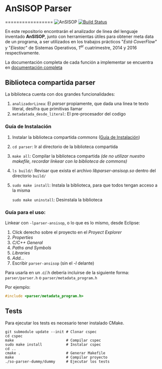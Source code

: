 # AnSISOP Parser
=================
![AnSISOP](http://i.imgur.com/joNONHL.png)
[![Build Status](https://travis-ci.org/sisoputnfrba/ansisop-parser.svg?branch=master)](https://travis-ci.org/sisoputnfrba/ansisop-parser)

En este repositorio encontrarán el analizador de linea del lenguaje inventado **AnSISOP**, junto con herramientas útiles para obtener meta data de un programa, a ser utilizados en los trabajos prácticos "*Está CoverFlow*" y "*Elestac*" de Sistemas Operativos, 1<sup>er</sup> cuatrimestre, 2014 y 2016 respectivamente.

La documentación completa de cada función a implementar se encuentra en [documentación completa](parser/parser/parser.h#L55-L260)

## Biblioteca compartida **parser**
La biblioteca cuenta con dos grandes funcionalidades:

1. `analizadorLinea`: El *parser* propiamente, que dada una linea te texto literal, desifra que primitivas llamar
2. `metadatada_desde_literal`: El pre-procesador del codigo

### Guía de Instalación
1. Instalar la biblioteca compartida *commons* ([Guía de Instalación](https://github.com/sisoputnfrba/so-commons-library#gu%C3%ADa-de-instalaci%C3%B3n))
2. `cd parser`: Ir al directorio de la biblioteca compartida
3. `make all`: Compilar la biblioteca compartida *(de no utilizar nuestro makefile, recordar linkear con la biblioteca de commons)*
4. `ls build/`: Revisar que exista el archivo *libparser-ansisop.so* dentro del directorio `build/`
5. `sudo make install`: Instala la biblioteca, para que todos tengan acceso a la misma

   `sudo make uninstall`: Desinstala la biblioteca

### Guía para el uso:
Linkear con `-lparser-ansisop`, o lo que es lo mismo, desde Eclipse:

1. Click derecho sobre el proyecto en el *Proyect Explorer*
2. *Properties*
3. *C/C++ General*
4. *Paths and Symbols*
5. *Libraries*
6. *Add...*
7. Escribir `parser-ansisop` (sin el *-l* delante)

Para usarla en un .c/.h debería incluirse de la siguiente forma: `parser/parser.h` o `parser/metadata_program.h`

Por ejemplo:

```c
#include <parser/metadata_program.h>
```

## Tests

Para ejecutar los tests es necesario tener instalado CMake.

```
git submodule update --init # Clonar cspec
cd cspec
make                        # Compilar cspec
sudo make install           # Instalar cspec
cd ..
cmake .                     # Generar Makefile
make                        # Compilar proyecto
./so-parser-dummy/dummy     # Ejecutar los tests
```
